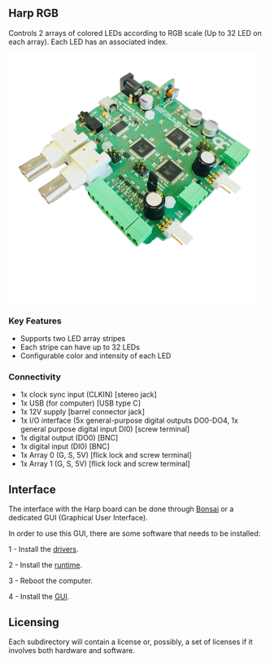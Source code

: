 ## Harp RGB ##

Controls 2 arrays of colored LEDs according to RGB scale (Up to 32 LED on each array). Each LED has an associated index.

![harprgb](./docs/assets/RGBController.png)

### Key Features ###

* Supports two LED array stripes
* Each stripe can have up to 32 LEDs
* Configurable color and intensity of each LED


### Connectivity ###

* 1x clock sync input (CLKIN) [stereo jack]
* 1x USB (for computer) [USB type C]
* 1x 12V supply [barrel connector jack]
* 1x I/O interface (5x general-purpose digital outputs DO0-DO4, 1x general purpose digital input DI0) [screw terminal]
* 1x digital output (DO0) [BNC]
* 1x digital input (DI0) [BNC]
* 1x Array 0 (G, S, 5V) [flick lock and screw terminal]
* 1x Array 1 (G, S, 5V) [flick lock and screw terminal]

## Interface ##

The interface with the Harp board can be done through [Bonsai](https://bonsai-rx.org/) or a dedicated GUI (Graphical User Interface).

In order to use this GUI, there are some software that needs to be installed:

1 - Install the [drivers](https://bitbucket.org/fchampalimaud/downloads/downloads/UsbDriver-2.12.26.zip).

2 - Install the [runtime](https://bitbucket.org/fchampalimaud/downloads/downloads/Runtime-1.0.zip).

3 - Reboot the computer.

4 - Install the [GUI](https://bitbucket.org/fchampalimaud/downloads/downloads/Harp%20RGB%20Array%20v1.0.0.zip).

## Licensing ##

Each subdirectory will contain a license or, possibly, a set of licenses if it involves both hardware and software.